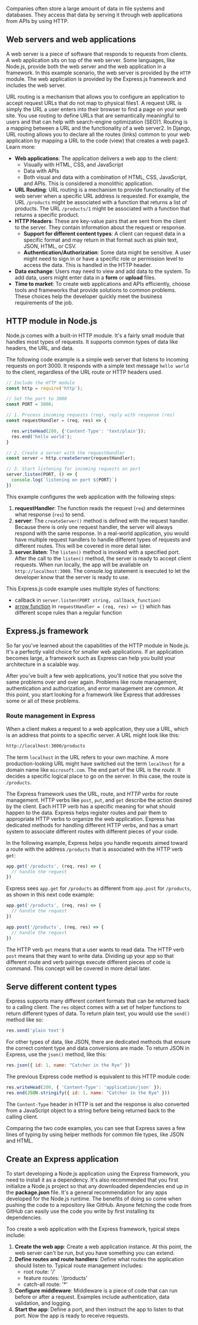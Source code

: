 Companies often store a large amount of data in file systems and databases. They access that data by serving it through web applications from APIs by using HTTP.

## Web servers and web applications

A web server is a piece of software that responds to requests from clients. A web application sits on top of the web server. Some languages, like Node.js, provide both the web server and the web application in a framework. In this example scenario, the web server is provided by the `HTTP` module. The web application is provided by the Express.js framework and includes the web server.

URL routing is a mechanism that allows you to configure an application to accept request URLs that do not map to physical files1. A request URL is simply the URL a user enters into their browser to find a page on your web site. You use routing to define URLs that are semantically meaningful to users and that can help with search-engine optimization (SEO)1. Routing is a mapping between a URL and the functionality of a web server2. In Django, URL routing allows you to declare all the routes (links) common to your web application by mapping a URL to the code (view) that creates a web page3.
Learn more:



- **Web applications**: The application delivers a web app to the client:
  - Visually with HTML, CSS, and JavaScript
  - Data with APIs
  - Both visual and data with a combination of HTML, CSS, JavaScript, and APIs. This is considered a monolithic application.
- **URL Routing**: URL routing is a mechanism to provide functionality of the web server when a specific URL address is requested. For example, the URL `/products` might be associated with a function that returns a list of products. The URL `/products/1` might be associated with a function that returns a specific product.
- **HTTP Headers**: These are key-value pairs that are sent from the client to the server. They contain information about the request or response. 
    - **Support for different content types**: A client can request data in a specific format and may return in that format such as plain text, JSON, HTML, or CSV. 
    - **Authentication/Authorization**: Some data might be sensitive. A user might need to sign in or have a specific role or permission level to access the data. This is handled in the HTTP header.
- **Data exchange**: Users may need to view and add data to the system. To add data, users might enter data in a **form** or **upload** files.
- **Time to market**: To create web applications and APIs efficiently, choose tools and frameworks that provide solutions to common problems. These choices help the developer quickly meet the business requirements of the job.  

## HTTP module in Node.js

Node.js comes with a built-in HTTP module. It's a fairly small module that handles most types of requests. It supports common types of data like headers, the URL, and data.

The following code example is a simple web server that listens to incoming requests on port 3000. It responds with a simple text message `hello world` to the client, regardless of the URL route or HTTP headers used.

```javascript
// Include the HTTP module
const http = require('http');

// Set the port to 3000
const PORT = 3000;

// 1. Process incoming requests (req), reply with response (res)
const requestHandler = (req, res) => {

  res.writeHead(200, {'Content-Type': 'text/plain'});
  res.end('hello world');
}

// 2. Create a server with the requestHandler
const server = http.createServer(requestHandler);

// 3. Start listening for incoming requests on port
server.listen(PORT, () => {
  console.log(`listening on port ${PORT}`)
})
```

This example configures the web application with the following steps:

1. **requestHandler**: The function reads the request (`req`) and determines what response (`res`) to send. 
1. **server**: The `createServer()` method is defined with the request handler. Because there is only one request handler, the server will always respond with the same response. In a real-world application, you would have multiple request handlers to handle different types of requests and different routes. This will be covered in more detail later.
1. **server.listen**: The `listen()` method is invoked with a specified port. After the call to the `listen()` method, the server is ready to accept client requests. When run locally, the app will be available on `http://localhost:3000`. The console.log statement is executed to let the developer know that the server is ready to use.

This Express.js code example uses multiple styles of functions: 

* callback in `server.listen(PORT string, callback_function)`
* [arrow function](https://developer.mozilla.org/en-US/docs/Web/JavaScript/Reference/Functions/Arrow_functions) in `requestHandler = (req, res) => {}` which has different scope rules than a regular function

## Express.js framework

So far you've learned about the capabilities of the HTTP module in Node.js. It's a perfectly valid choice for smaller web applications. If an application becomes large, a framework such as Express can help you build your architecture in a scalable way.  

After you've built a few web applications, you'll notice that you solve the same problems over and over again. Problems like route management, authentication and authorization, and error management are common. At this point, you start looking for a framework like Express that addresses some or all of these problems.

### Route management in Express

When a client makes a request to a web application, they use a URL, which is an address that points to a specific server. A URL might look like this:

```bash
http://localhost:3000/products
```

The term `localhost` in the URL refers to your own machine. A more production-looking URL might have switched out the term `localhost` for a domain name like `microsoft.com`. The end part of the URL is the *route*. It decides a specific logical place to go on the server. In this case, the route is `/products`.

The Express framework uses the URL, route, and *HTTP verbs* for route management. HTTP verbs like `post`, `put`, and `get` describe the action desired by the client. Each HTTP verb has a specific meaning for what should happen to the data. Express helps register routes and pair them to appropriate HTTP verbs to organize the web application. Express has dedicated methods for handling different HTTP verbs, and has a smart system to associate different routes with different pieces of your code. 

In the following example, Express helps you handle requests aimed toward a route with the address `/products` that is associated with the HTTP verb `get`:

```javascript
app.get('/products', (req, res) => {
  // handle the request
})
```

Express sees `app.get` for `/products` as different from `app.post` for `/products`, as shown in this next code example:

```javascript
app.get('/products', (req, res) => {
  // handle the request
})

app.post('/products', (req, res) => {
  // handle the request
})
```

The HTTP verb `get` means that a user wants to read data. The HTTP verb `post` means that they want to write data. Dividing up your app so that different route and verb pairings execute different pieces of code is command. This concept will be covered in more detail later.

## Serve different content types

Express supports many different content formats that can be returned back to a calling client. The `res` object comes with a set of helper functions to return different types of data. To return plain text, you would use the `send()` method like so:

```javascript
res.send('plain text')
```

For other types of data, like JSON, there are dedicated methods that ensure the correct content type and data conversions are made. To return JSON in Express, use the `json()` method, like this:

```javascript
res.json({ id: 1, name: "Catcher in the Rye" })
```

The previous Express code method is equivalent to this HTTP module code:

```javascript
res.writeHead(200, { 'Content-Type': 'application/json' });
res.end(JSON.stringify({ id: 1, name: "Catcher in the Rye" }))
```

The `Content-Type` header in HTTP is set and the response is also converted from a JavaScript object to a string before being returned back to the calling client.

Comparing the two code examples, you can see that Express saves a few lines of typing by using helper methods for common file types, like JSON and HTML.

## Create an Express application

To start developing a Node.js application using the Express framework, you need to install it as a dependency. It's also recommended that you first initialize a Node.js project so that any downloaded dependencies end up in the **package.json** file. It's a general recommendation for any apps developed for the Node.js runtime. The benefits of doing so come when pushing the code to a repository like GitHub. Anyone fetching the code from GitHub can easily use the code you write by first installing its dependencies.  

Too create a web application with the Express framework, typical steps include:

1. **Create the web app**: Create a web application instance. At this point, the web server can't be run, but you have something you can extend.
1. **Define routes and route handlers**: Define what routes the application should listen to. Typical route management includes:
    * root route: '/'
    * feature routes: '/products'
    * catch-all route: '*'
1. **Configure middleware**: Middleware is a piece of code that can run before or after a request. Examples include authentication, data validation, and logging.
1. **Start the app**: Define a port, and then instruct the app to listen to that port. Now the app is ready to receive requests.
